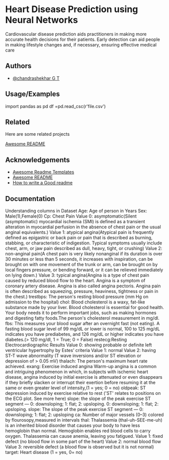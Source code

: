 
# Heart Disease Prediction using Neural Networks

Cardiovascular disease prediction aids practitioners in making more accurate health decisions for their patients. Early detection can aid people in making lifestyle changes and, if necessary, ensuring effective medical care


## Authors

- [@chandrashekhar G T](https://www.github.com/chandugt35295)


## Usage/Examples
import pandas as pd
df =pd.read_csc(r'file.csv')

## Related

Here are some related projects

[Awesome README](https://github.com/matiassingers/awesome-readme)


## Acknowledgements

 - [Awesome Readme Templates](https://awesomeopensource.com/project/elangosundar/awesome-README-templates)
 - [Awesome README](https://github.com/matiassingers/awesome-readme)
 - [How to write a Good readme](https://bulldogjob.com/news/449-how-to-write-a-good-readme-for-your-github-project)


## Documentation

Understanding columns in Dataset
Age:
Age of person in Years
Sex:
Male(1),Female(0)
Cp: Chest Pain
Value 0: asymptomatic(Silent (asymptomatic) myocardial ischemia (SMI) is defined as a transient alteration in myocardial perfusion in the absence of chest pain or the usual anginal equivalents.)
Value 1: atypical angina(Atypical pain is frequently defined as epigastric or back pain or pain that is described as burning, stabbing, or characteristic of indigestion. Typical symptoms usually include chest, arm, or jaw pain described as dull, heavy, tight, or crushing)
Value 2: non-anginal pain(A chest pain is very likely nonanginal if its duration is over 30 minutes or less than 5 seconds, it increases with inspiration, can be brought on with one movement of the trunk or arm, can be brought on by local fingers pressure, or bending forward, or it can be relieved immediately on lying down.)
Value 3: typical angina(Angina is a type of chest pain caused by reduced blood flow to the heart. Angina is a symptom of coronary artery disease. Angina is also called angina pectoris. Angina pain is often described as squeezing, pressure, heaviness, tightness or pain in the chest.)
trestbps:
The person's resting blood pressure (mm Hg on admission to the hospital)
chol:
Blood cholesterol is a waxy, fat-like substance made by your liver. Blood cholesterol is essential for good health. Your body needs it to perform important jobs, such as making hormones and digesting fatty foods.The person's cholesterol measurement in mg/dl.
fbs:
This measures your blood sugar after an overnight fast (not eating). A fasting blood sugar level of 99 mg/dL or lower is normal, 100 to 125 mg/dL indicates you have prediabetes, and 126 mg/dL or higher indicates you have diabetes.(> 120 mg/dl, 1 = True; 0 = False)
restecg:Resting Electrocardiographic Results
Value 0: showing probable or definite left ventricular hypertrophy by Estes’ criteria
Value 1: normal
Value 2: having ST-T wave abnormality (T wave inversions and/or ST elevation or depression of > 0.05 mV)
thalach:
The person's maximum heart rate achieved.
exang:
Exercise induced angina Warm-up angina is a common and intriguing phenomenon in which, in subjects with ischemic heart disease, angina induced by initial exercise is attenuated or even disappears if they briefly slacken or interrupt their exertion before resuming it at the same or even greater level of intensity,(1 = yes; 0 = no)
oldpeak:
ST depression induced by exercise relative to rest ('ST' relates to positions on the ECG plot. See more here) slope: the slope of the peak exercise ST segment — 0: downsloping; 1: flat; 2: upsloping. 0: downsloping; 1: flat; 2: upsloping.
slope:
The slope of the peak exercise ST segment — 0: downsloping; 1: flat; 2: upsloping
ca:
Number of major vessels (0–3) colored by flourosopy,measured in intervals
thal:
Thalassemia (thal-uh-SEE-me-uh) is an inherited blood disorder that causes your body to have less hemoglobin than normal. Hemoglobin enables red blood cells to carry oxygen. Thalassemia can cause anemia, leaving you fatigued.
Value 1: fixed defect (no blood flow in some part of the heart)
Value 2: normal blood flow
Value 3: reversible defect (a blood flow is observed but it is not normal)
target:
Heart disease (1 = yes, 0= no)


